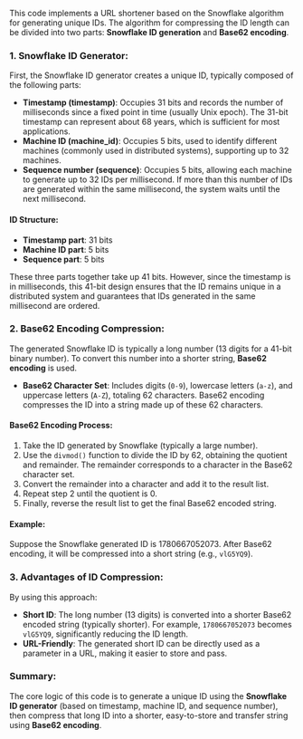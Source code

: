 This code implements a URL shortener based on the Snowflake algorithm for generating unique IDs. The algorithm for compressing the ID length can be divided into two parts: **Snowflake ID generation** and **Base62 encoding**.

### 1. **Snowflake ID Generator:**
First, the Snowflake ID generator creates a unique ID, typically composed of the following parts:
- **Timestamp (timestamp)**: Occupies 31 bits and records the number of milliseconds since a fixed point in time (usually Unix epoch). The 31-bit timestamp can represent about 68 years, which is sufficient for most applications.
- **Machine ID (machine_id)**: Occupies 5 bits, used to identify different machines (commonly used in distributed systems), supporting up to 32 machines.
- **Sequence number (sequence)**: Occupies 5 bits, allowing each machine to generate up to 32 IDs per millisecond. If more than this number of IDs are generated within the same millisecond, the system waits until the next millisecond.

#### **ID Structure**:
- **Timestamp part**: 31 bits
- **Machine ID part**: 5 bits
- **Sequence part**: 5 bits

These three parts together take up 41 bits. However, since the timestamp is in milliseconds, this 41-bit design ensures that the ID remains unique in a distributed system and guarantees that IDs generated in the same millisecond are ordered.

### 2. **Base62 Encoding Compression:**
The generated Snowflake ID is typically a long number (13 digits for a 41-bit binary number). To convert this number into a shorter string, **Base62 encoding** is used.

- **Base62 Character Set**: Includes digits (`0-9`), lowercase letters (`a-z`), and uppercase letters (`A-Z`), totaling 62 characters. Base62 encoding compresses the ID into a string made up of these 62 characters.

#### **Base62 Encoding Process**:
1. Take the ID generated by Snowflake (typically a large number).
2. Use the `divmod()` function to divide the ID by 62, obtaining the quotient and remainder. The remainder corresponds to a character in the Base62 character set.
3. Convert the remainder into a character and add it to the result list.
4. Repeat step 2 until the quotient is 0.
5. Finally, reverse the result list to get the final Base62 encoded string.

#### **Example**:
Suppose the Snowflake generated ID is 1780667052073. After Base62 encoding, it will be compressed into a short string (e.g., `vlG5YQ9`).

### 3. **Advantages of ID Compression**:
By using this approach:
- **Short ID**: The long number (13 digits) is converted into a shorter Base62 encoded string (typically shorter). For example, `1780667052073` becomes `vlG5YQ9`, significantly reducing the ID length.
- **URL-Friendly**: The generated short ID can be directly used as a parameter in a URL, making it easier to store and pass.

### Summary:
The core logic of this code is to generate a unique ID using the **Snowflake ID generator** (based on timestamp, machine ID, and sequence number), then compress that long ID into a shorter, easy-to-store and transfer string using **Base62 encoding**.